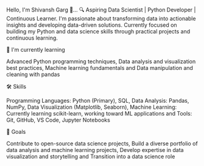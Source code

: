 Hello, I'm Shivansh Garg 👋...
🔍 Aspiring Data Scientist | Python Developer | Continuous Learner.
I'm passionate about transforming data into actionable insights and developing data-driven solutions. Currently focused on building my Python and data science skills through practical projects and continuous learning.

🌱 I'm currently learning

Advanced Python programming techniques,
Data analysis and visualization best practices,
Machine learning fundamentals and 
Data manipulation and cleaning with pandas

🛠️ Skills

Programming Languages: Python (Primary), SQL,
Data Analysis: Pandas, NumPy, Data Visualization (Matplotlib, Seaborn),
Machine Learning: Currently learning scikit-learn, working toward ML applications and 
Tools: Git, GitHub, VS Code, Jupyter Notebooks

🔭 Goals

Contribute to open-source data science projects,
Build a diverse portfolio of data analysis and machine learning projects,
Develop expertise in data visualization and storytelling and
Transition into a data science role
